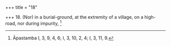 +++
title = "18"

+++
18. (Nor) in a burial-ground, at the extremity of a village, on a high-road, nor during impurity, [^14] 


[^14]:  Āpastamba I, 3, 9, 4, 6; I, 3, 10, 2, 4; I, 3, 11, 9.
